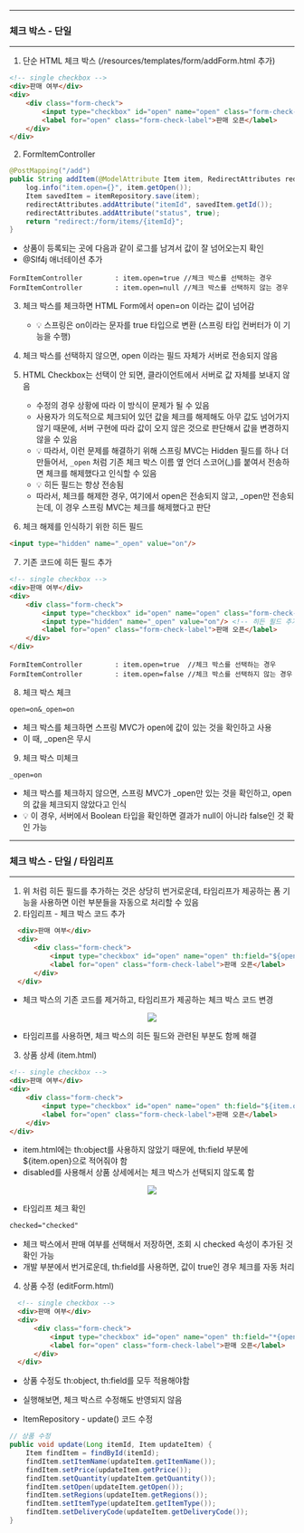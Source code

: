 -----
### 체크 박스 - 단일
-----
1. 단순 HTML 체크 박스 (/resources/templates/form/addForm.html 추가)
```html
<!-- single checkbox -->
<div>판매 여부</div>
<div>
    <div class="form-check">
        <input type="checkbox" id="open" name="open" class="form-check-input">
        <label for="open" class="form-check-label">판매 오픈</label>
    </div>
</div>
```

2. FormItemController
```java
@PostMapping("/add")
public String addItem(@ModelAttribute Item item, RedirectAttributes redirectAttributes) {
    log.info("item.open={}", item.getOpen());
    Item savedItem = itemRepository.save(item);
    redirectAttributes.addAttribute("itemId", savedItem.getId());
    redirectAttributes.addAttribute("status", true);
    return "redirect:/form/items/{itemId}";
}
```
  - 상품이 등록되는 곳에 다음과 같이 로그를 남겨서 값이 잘 넘어오는지 확인
  - @Slf4j 애너테이션 추가

```
FormItemController        : item.open=true //체크 박스를 선택하는 경우 
FormItemController        : item.open=null //체크 박스를 선택하지 않는 경우
```

3. 체크 박스를 체크하면 HTML Form에서 open=on 이라는 값이 넘어감
   - 💡 스프링은 on이라는 문자를 true 타입으로 변환 (스프링 타입 컨버터가 이 기능을 수행)

4. 체크 박스를 선택하지 않으면, open 이라는 필드 자체가 서버로 전송되지 않음
5. HTML Checkbox는 선택이 안 되면, 클라이언트에서 서버로 값 자체를 보내지 않음
   - 수정의 경우 상황에 따라 이 방식이 문제가 될 수 있음
   - 사용자가 의도적으로 체크되어 있던 값을 체크를 해제해도 아무 값도 넘어가지 않기 때문에, 서버 구현에 따라 값이 오지 않은 것으로 판단해서 값을 변경하지 않을 수 있음
   - 💡 따라서, 이런 문제를 해결하기 위해 스프링 MVC는 Hidden 필드를 하나 더 만들어서, ```_open``` 처럼 기존 체크 박스 이름 옆 언더 스코어(_)를 붙여서 전송하면 체크를 해제했다고 인식할 수 있음
   - 💡 히든 필드는 항상 전송됨
   - 따라서, 체크를 해제한 경우, 여기에서 open은 전송되지 않고, _open만 전송되는데, 이 경우 스프링 MVC는 체크를 해제했다고 판단

6. 체크 해제를 인식하기 위한 히든 필드
```html
<input type="hidden" name="_open" value="on"/>
```

7. 기존 코드에 히든 필드 추가
```html
<!-- single checkbox -->
<div>판매 여부</div>
<div>
    <div class="form-check">
        <input type="checkbox" id="open" name="open" class="form-check-input">
        <input type="hidden" name="_open" value="on"/> <!-- 히든 필드 추가 -->
        <label for="open" class="form-check-label">판매 오픈</label>
    </div>
</div>
```
```
FormItemController        : item.open=true  //체크 박스를 선택하는 경우 
FormItemController        : item.open=false //체크 박스를 선택하지 않는 경우
```

8. 체크 박스 체크
```
open=on&_open=on
```
  - 체크 박스를 체크하면 스프링 MVC가 open에 값이 있는 것을 확인하고 사용
  - 이 때, _open은 무시

9. 체크 박스 미체크
```
_open=on
```
  - 체크 박스를 체크하지 않으면, 스프링 MVC가 _open만 있는 것을 확인하고, open의 값을 체크되지 않았다고 인식
  - 💡 이 경우, 서버에서 Boolean 타입을 확인하면 결과가 null이 아니라 false인 것 확인 가능

-----
### 체크 박스 - 단일 / 타임리프
-----
1. 위 처럼 히든 필드를 추가하는 것은 상당히 번거로운데, 타임리프가 제공하는 폼 기능을 사용하면 이런 부분들을 자동으로 처리할 수 있음
2. 타임리프 - 체크 박스 코드 추가
```html
  <div>판매 여부</div>
  <div>
      <div class="form-check">
          <input type="checkbox" id="open" name="open" th:field="${open}" class="form-check-input">
          <label for="open" class="form-check-label">판매 오픈</label>
      </div>
  </div>
```

  - 체크 박스의 기존 코드를 제거하고, 타임리프가 제공하는 체크 박스 코드 변경

<div align="center">
<img src="https://github.com/sooyounghan/Spring/assets/34672301/d3fd8369-9758-46da-8e98-5d1f37e6a41e">
</div>

  - 타임리프를 사용하면, 체크 박스의 히든 필드와 관련된 부분도 함께 해결

3. 상품 상세 (item.html)
```html
<!-- single checkbox -->
<div>판매 여부</div>
<div>
    <div class="form-check">
        <input type="checkbox" id="open" name="open" th:field="${item.open}" class="form-check-input" disabled> 
        <label for="open" class="form-check-label">판매 오픈</label>
    </div>
</div>
```
  - item.html에는 th:object를 사용하지 않았기 때문에, th:field 부분에 ${item.open}으로 적어줘야 함
  - disabled를 사용해서 상품 상세에서는 체크 박스가 선택되지 않도록 함

<div align="center">
<img src="https://github.com/sooyounghan/Spring/assets/34672301/ca33b970-0bbe-4e08-bb41-eea71c780ea8">
</div>

  - 타임리프 체크 확인
```html
checked="checked"
```
  - 체크 박스에서 판매 여부를 선택해서 저장하면, 조회 시 checked 속성이 추가된 것 확인 가능
  - 개발 부분에서 번거로운데, th:field를 사용하면, 값이 true인 경우 체크를 자동 처리

4. 상품 수정 (editForm.html)
```html
  <!-- single checkbox -->
  <div>판매 여부</div>
  <div>
      <div class="form-check">
          <input type="checkbox" id="open" name="open" th:field="*{open}" class="form-check-input">
          <label for="open" class="form-check-label">판매 오픈</label>
      </div>
  </div>
```
  - 상품 수정도 th:object, th:field를 모두 적용해야함
  - 실행해보면, 체크 박스르 수정해도 반영되지 않음

  - ItemRepository - update() 코드 수정
```java
// 상품 수정
public void update(Long itemId, Item updateItem) {
    Item findItem = findById(itemId);
    findItem.setItemName(updateItem.getItemName());
    findItem.setPrice(updateItem.getPrice());
    findItem.setQuantity(updateItem.getQuantity());
    findItem.setOpen(updateItem.getOpen());
    findItem.setRegions(updateItem.getRegions());
    findItem.setItemType(updateItem.getItemType());
    findItem.setDeliveryCode(updateItem.getDeliveryCode());
}
```

